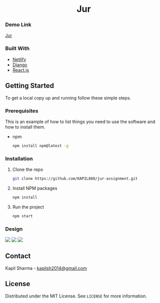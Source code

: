 
<!-- PROJECT LOGO -->
<br />

  <h1 align="center">Jur</h1>

### Demo Link

[Jur](https://friendly-albattani-a3dffd.netlify.app)





<!-- ABOUT THE PROJECT -->


  
### Built With

- [Netlify](https://www.netlify.com)
- [Django](https://docs.djangoproject.com/en/3.2/)
- [React.js](https://reactjs.org/)


<!-- GETTING STARTED -->

## Getting Started

To get a local copy up and running follow these simple steps.

### Prerequisites

This is an example of how to list things you need to use the software and how to install them.

- npm
  ```sh
  npm install npm@latest -g
  ```

### Installation

1. Clone the repo
   ```sh
   git clone https://github.com/KAPIL888/jur-assignment.git
   ```
2. Install NPM packages

   ```sh
   npm install
   ```
4. Run the project
   ```sh
   npm start
   ```

<!-- USAGE EXAMPLES -->




  
### Design

<img src="https://drive.google.com/file/d/1Ezx-XieCeH5w0n6j1NleUM8kwVuaYo-5/view?usp=sharing" >

<img src="https://drive.google.com/file/d/1R33nF5kh0haHDQXpO3_j2m84X1saId62/view?usp=sharing" >

<img src="https://drive.google.com/file/d/12e2CniGiUhbVKN9NSNdFhDHro_kNh-sr/view?usp=sharing" >
  


<!-- CONTACT -->

## Contact

Kapil Sharma - kapilsh2014@gmail.com
  
<!-- LICENSE -->
## License

Distributed under the MIT License. See `LICENSE` for more information.
  
